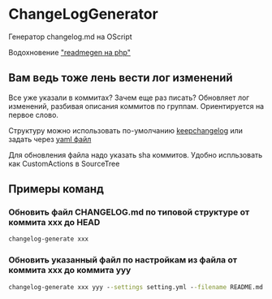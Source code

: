 # ChangeLogGenerator

Генератор changelog.md на OScript

Водохновение ["readmegen на php"](https://github.com/fojuth/readmegen)

## Вам ведь тоже лень вести лог изменений

Все уже указали в коммитах? Зачем еще раз писать?
Обновляет лог изменений, разбивая описания коммитов по группам. Ориентируется на первое слово.

Структуру можно использовать по-умолчанию [keepchangelog](https://keepachangelog.com/ru/1.0.0/) или задать через [yaml файл](.\settings.yml)

Для обновления файла надо указать sha коммитов. Удобно испльзовать как CustomActions в SourceTree

## Примеры команд

### Обновить файл CHANGELOG.md по типовой структуре от коммита xxx до HEAD

``` bat
changelog-generate xxx
```

### Обновить указанный файл по настройкам из файла от коммита xxx до коммита yyy

``` bat
changelog-generate xxx yyy --settings setting.yml --filename README.md
```
